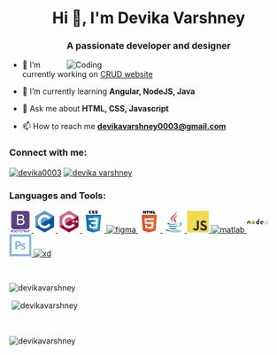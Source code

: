 <h1 align="center">Hi 👋, I'm Devika Varshney</h1>
<h3 align="center">A passionate developer and designer</h3>


<img align="right" alt="Coding" width="400" src="https://dribbble.com/shots/3967086-Hi-There">

- 🔭 I’m currently working on [CRUD website](https://github.com/devikavarshney/Notes-Webpage)

- 🌱 I’m currently learning **Angular, NodeJS, Java**

- 💬 Ask me about **HTML, CSS, Javascript**

- 📫 How to reach me **devikavarshney0003@gmail.com**

<h3 align="left">Connect with me:</h3>
<p align="left">
<a href="https://dev.to/devika0003" target="blank"><img align="center" src="https://cdn.jsdelivr.net/npm/simple-icons@3.0.1/icons/dev-dot-to.svg" alt="devika0003" height="30" width="40" /></a>
<a href="https://dribbble.com/devika varshney" target="blank"><img align="center" src="https://raw.githubusercontent.com/rahuldkjain/github-profile-readme-generator/master/src/images/icons/Social/dribbble.svg" alt="devika varshney" height="30" width="40" /></a>
</p>

<h3 align="left">Languages and Tools:</h3>
<p align="left"> <a href="https://getbootstrap.com" target="_blank"> <img src="https://raw.githubusercontent.com/devicons/devicon/master/icons/bootstrap/bootstrap-plain-wordmark.svg" alt="bootstrap" width="40" height="40"/> </a> <a href="https://www.cprogramming.com/" target="_blank"> <img src="https://raw.githubusercontent.com/devicons/devicon/master/icons/c/c-original.svg" alt="c" width="40" height="40"/> </a> <a href="https://www.w3schools.com/cpp/" target="_blank"> <img src="https://raw.githubusercontent.com/devicons/devicon/master/icons/cplusplus/cplusplus-original.svg" alt="cplusplus" width="40" height="40"/> </a> <a href="https://www.w3schools.com/css/" target="_blank"> <img src="https://raw.githubusercontent.com/devicons/devicon/master/icons/css3/css3-original-wordmark.svg" alt="css3" width="40" height="40"/> </a> <a href="https://www.figma.com/" target="_blank"> <img src="https://www.vectorlogo.zone/logos/figma/figma-icon.svg" alt="figma" width="40" height="40"/> </a> <a href="https://www.w3.org/html/" target="_blank"> <img src="https://raw.githubusercontent.com/devicons/devicon/master/icons/html5/html5-original-wordmark.svg" alt="html5" width="40" height="40"/> </a> <a href="https://www.java.com" target="_blank"> <img src="https://raw.githubusercontent.com/devicons/devicon/master/icons/java/java-original.svg" alt="java" width="40" height="40"/> </a> <a href="https://developer.mozilla.org/en-US/docs/Web/JavaScript" target="_blank"> <img src="https://raw.githubusercontent.com/devicons/devicon/master/icons/javascript/javascript-original.svg" alt="javascript" width="40" height="40"/> </a> <a href="https://www.mathworks.com/" target="_blank"> <img src="https://upload.wikimedia.org/wikipedia/commons/2/21/Matlab_Logo.png" alt="matlab" width="40" height="40"/> </a> <a href="https://nodejs.org" target="_blank"> <img src="https://raw.githubusercontent.com/devicons/devicon/master/icons/nodejs/nodejs-original-wordmark.svg" alt="nodejs" width="40" height="40"/> </a> <a href="https://www.photoshop.com/en" target="_blank"> <img src="https://raw.githubusercontent.com/devicons/devicon/master/icons/photoshop/photoshop-line.svg" alt="photoshop" width="40" height="40"/> </a> <a href="https://www.adobe.com/products/xd.html" target="_blank"> <img src="https://cdn.worldvectorlogo.com/logos/adobe-xd.svg" alt="xd" width="40" height="40"/> </a> </p>
<br>
<p><img align="left" src="https://github-readme-stats.vercel.app/api/top-langs?username=devikavarshney&show_icons=true&locale=en&layout=compact" alt="devikavarshney" /></p>
<br>
<p>&nbsp;<img align="center" src="https://github-readme-stats.vercel.app/api?username=devikavarshney&show_icons=true&locale=en" alt="devikavarshney" /></p>
<br>
<p><img align="center" src="https://github-readme-streak-stats.herokuapp.com/?user=devikavarshney&" alt="devikavarshney" /></p>
